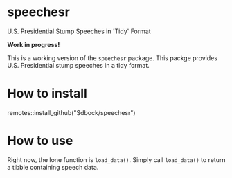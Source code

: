 # speechesr
U.S. Presidential Stump Speeches in 'Tidy' Format

**Work in progress!**

This is a working version of the `speechesr` package. This packge provides U.S. Presidential stump speeches in a tidy format. 


# How to install 

remotes::install_github("Sdbock/speechesr")


# How to use

Right now, the lone function is `load_data()`. Simply call `load_data()` to return a tibble containing speech data.
